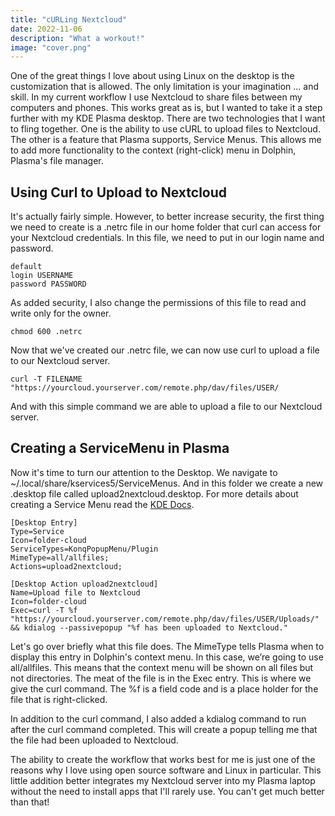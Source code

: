 ```yaml
---
title: "cURLing Nextcloud"
date: 2022-11-06
description: "What a workout!"
image: "cover.png"
---
```

One of the great things I love about using Linux on the desktop is the customization that is allowed. The only limitation is your imagination ... and skill. In my current workflow I use Nextcloud to share files between my computers and phones. This works great as is, but I wanted to take it a step further with my KDE Plasma desktop. There are two technologies that I want to fling together. One is the ability to use cURL to upload files to Nextcloud. The other is a feature that Plasma supports, Service Menus. This allows me to add more functionality to the context (right-click) menu in Dolphin, Plasma's file manager.

## Using Curl to Upload to Nextcloud

It's actually fairly simple. However, to better increase security, the first thing we need to create is a .netrc file in our home folder that curl can access for your Nextcloud credentials. In this file, we need to put in our login name and password.
```
default
login USERNAME
password PASSWORD
```
As added security, I also change the permissions of this file to read and write only for the owner.
```
chmod 600 .netrc
```
Now that we've created our .netrc file, we can now use curl to upload a file to our Nextcloud server.
```
curl -T FILENAME "https://yourcloud.yourserver.com/remote.php/dav/files/USER/
```
And with this simple command we are able to upload a file to our Nextcloud server.

## Creating a ServiceMenu in Plasma

Now it's time to turn our attention to the Desktop. We navigate to ~/.local/share/kservices5/ServiceMenus. And in this folder we create a new .desktop file called upload2nextcloud.desktop. For more details about creating a Service Menu read the [KDE Docs](https://develop.kde.org/docs/extend/dolphin/service-menus/).
```
[Desktop Entry]
Type=Service
Icon=folder-cloud
ServiceTypes=KonqPopupMenu/Plugin
MimeType=all/allfiles;
Actions=upload2nextcloud;

[Desktop Action upload2nextcloud]
Name=Upload file to Nextcloud
Icon=folder-cloud
Exec=curl -T %f "https://yourcloud.yourserver.com/remote.php/dav/files/USER/Uploads/" && kdialog --passivepopup "%f has been uploaded to Nextcloud."
```
Let's go over briefly what this file does. The MimeType tells Plasma when to display this entry in Dolphin's context menu. In this case, we’re going to use all/allfiles. This means that the context menu will be shown on all files but not directories. The meat of the file is in the Exec entry. This is where we give the curl command. The %f is a field code and is a place holder for the file that is right-clicked.

In addition to the curl command, I also added a kdialog command to run after the curl command completed. This will create a popup telling me that the file had been uploaded to Nextcloud.

The ability to create the workflow that works best for me is just one of the reasons why I love using open source software and Linux in particular. This little addition better integrates my Nextcloud server into my Plasma laptop without the need to install apps that I'll rarely use. You can't get much better than that!
